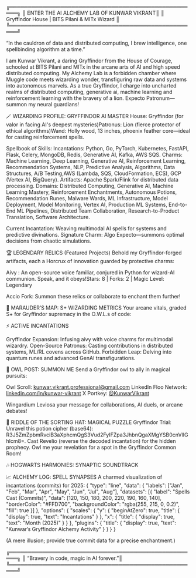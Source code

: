    ╔════════════════════════════════════════════════════╗
   ║  ENTER THE AI ALCHEMY LAB OF KUNWAR VIKRANT║
   ║  Gryffindor House | BITS Pilani & MITx Wizard      ║
   ╚════════════════════════════════════════════════════╝



“In the cauldron of data and distributed computing, I brew intelligence, one spellbinding algorithm at a time.”

I am Kunwar Vikrant, a daring Gryffindor from the House of Courage, schooled at BITS Pilani and MITx in the arcane arts of AI and high speed distributed computing. My Alchemy Lab is a forbidden chamber where Muggle code meets wizarding wonder, transfiguring raw data and systems into autonomous marvels. As a true Gryffindor, I charge into uncharted realms of distributed computing, generative ai, machine learning and reinforcement learning with the bravery of a lion. Expecto Patronum—summon my neural guardians!

🪄 WIZARDING PROFILE: GRYFFINDOR AI MASTER
House: Gryffindor (for valor in facing AI's deepest mysteries)Patronus: Lion (fierce protector of ethical algorithms)Wand: Holly wood, 13 inches, phoenix feather core—ideal for casting reinforcement spells.

Spellbook of Skills:
Incantations: Python, Go, PyTorch, Kubernetes, FastAPI, Flask, Celery, MongoDB, Redis, Generative AI, Kafka, AWS SQS.
Charms: Machine Learning, Deep Learning, Generative AI, Reinforcement Learning, Recommendation Systems, NLP,
        Predictive Analysis, Algorithms, Data Structures, A/B Testing,AWS (Lambda, SQS, CloudFormation, ECS), GCP (Vertex AI, BigQuery).
Artifacts: Apache Spark/Flink for distributed data processing.
Domains: Distributed Computing, Generative AI, Machine Learning Mastery, Reinforcement Enchantments, Autonomous Potions, Recommendation Runes, Malware Wards, ML Infrastructure, Model Deployment, Model Monitoring, Vertex AI, Production ML Systems, End-to-End ML
         Pipelines, Distributed Team Collaboration, Research-to-Product Translation, Software Architecture.


Current Incantation: Weaving multimodal AI spells for systems and predictive divinations.
Signature Charm: Algo Expecto—summons optimal decisions from chaotic simulations.

   

🏆 LEGENDARY RELICS (Featured Projects)
Behold my Gryffindor-forged artifacts, each a Horcrux of innovation guarded by protective charms:

Aivy : An open-source voice familiar, conjured in Python for wizard-AI communion. Speak, and it obeys!Stars: 8 | Forks: 2 | Magic Level: Legendary


Accio Fork: Summon these relics or collaborate to enchant them further!


📜 MARAUDER’S MAP: S+ WIZARDING METRICS
Your arcane vitals, graded S+ for Gryffindor supremacy in the O.W.L.s of code:



⚡ ACTIVE INCANTATIONS

Gryffindor Expansion: Infusing aivy with voice charms for multimodal wizardry.
Open-Source Patronus: Casting contributions in distributed systems, ML/RL covens across GitHub.
Forbidden Leap: Delving into quantum runes and advanced GenAI transfigurations.


🦉 OWL POST: SUMMON ME
Send a Gryffindor owl to ally in magical pursuits:

Owl Scroll: kunwar.vikrant.professional@gmail.com
LinkedIn Floo Network: [linkedin.com/in/kunwar-vikrant](https://www.linkedin.com/in/kunwarvikrant/)
X Portkey: [@KunwarVikrant](https://x.com/wizard_kv)


Wingardium Leviosa your message for collaborations, AI duels, or arcane debates!


🧪 RIDDLE OF THE SORTING HAT: MAGICAL PUZZLE
Gryffindor Trial: Unravel this potion cipher (base64): R3J5ZmZpbmRvciB3aXphcmQgS3Vud2FyIFZpa3JhbnQgaXMgYSB0cnVlIGhlcm8=. Cast Revelio (reverse the decoded incantation) for the hidden prophecy. Owl me your revelation for a spot in the Gryffindor Common Room!

🎶 HOGWARTS HARMONIES: SYNAPTIC SOUNDTRACK



📈 ALCHEMY LOG: SPELL SYNAPSES
A charmed visualization of incantations (commits) for 2025:
{
  "type": "line",
  "data": {
    "labels": ["Jan", "Feb", "Mar", "Apr", "May", "Jun", "Jul", "Aug"],
    "datasets": [{
      "label": "Spells Cast (Commits)",
      "data": [120, 150, 180, 200, 220, 190, 160, 140],
      "borderColor": "#FFD700",
      "backgroundColor": "rgba(255, 215, 0, 0.2)",
      "fill": true
    }]
  },
  "options": {
    "scales": {
      "y": { "beginAtZero": true, "title": { "display": true, "text": "Incantations" } },
      "x": { "title": { "display": true, "text": "Month (2025)" } }
    },
    "plugins": {
      "title": { "display": true, "text": "Kunwar’s Gryffindor Alchemy Activity" }
    }
  }
}

(A mere illusion; provide true commit data for a precise enchantment.)

   ╔════════════════════════════════════════════════════╗
   ║  “Bravery in code, magic in AI forever.”║
   ╚════════════════════════════════════════════════════╝
